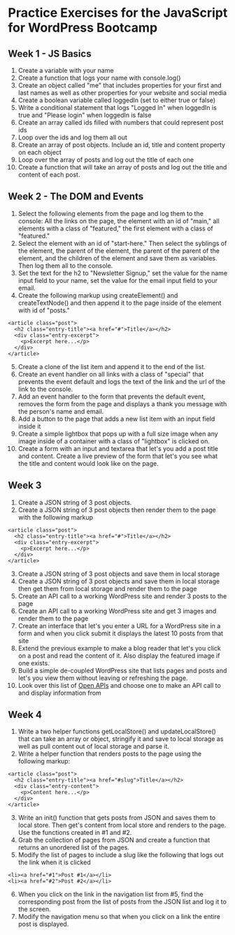 # Practice Exercises for the JavaScript for WordPress Bootcamp

## Week 1 - JS Basics

1. Create a variable with your name
2. Create a function that logs your name with console.log()
3. Create an object called "me" that includes properties for your first and last names as well as other properties for your website and social media
4. Create a boolean variable called loggedIn (set to either true or false)
5. Write a conditional statement that logs "Logged In" when loggedIn is true and "Please login" when loggedIn is false
6. Create an array called ids filled with numbers that could represent post ids
7. Loop over the ids and log them all out
8. Create an array of post objects.  Include an id, title and content property on each object
9. Loop over the array of posts and log out the title of each one
10. Create a function that will take an array of posts and log out the title and content of each post.

## Week 2 - The DOM and Events

1. Select the following elements from the page and log them to the console: All the links on the page, the element with an id of "main," all elements with a class of "featured,"  the first element with a class of "featured."
2. Select the element with an id of "start-here."  Then select the syblings of the element, the parent of the element, the parent of the parent of the element, and the children of the element and save them as variables.  Then log them all to the console.
3. Set the text for the h2 to "Newsletter Signup," set the value for the name input field to your name, set the value for the email input field to your email.
4. Create the following markup using createElement() and createTextNode() and then append it to the page inside of the element with id of "posts."
```
<article class="post">
  <h2 class="entry-title"><a href="#">Title</a></h2>
  <div class="entry-excerpt">
    <p>Excerpt here...</p>
  </div>
</article>
```
5. Create a clone of the list item and append it to the end of the list.
6. Create an event handler on all links with a class of "special" that prevents the event default and logs the text of the link and the url of the link to the console.
7. Add an event handler to the form that prevents the default event, removes the form from the page and displays a thank you message with the person's name and email.
8. Add a button to the page that adds a new list item with an input field inside it
9. Create a simple lightbox that pops up with a full size image when any image inside of a container with a class of "lightbox" is clicked on.
10. Create a form with an input and textarea that let's you add a post title and content.  Create a live preview of the form that let's you see what the title and content would look like on the page.


## Week 3

1. Create a JSON string of 3 post objects.
2. Create a JSON string of 3 post objects then render them to the page with the following markup
```
<article class="post">
  <h2 class="entry-title"><a href="#">Title</a></h2>
  <div class="entry-excerpt">
    <p>Excerpt here...</p>
  </div>
</article>
```
3. Create a JSON string of 3 post objects and save them in local storage
4. Create a JSON string of 3 post objects and save them in local storage then get them from local storage and render them to the page
5. Create an API call to a working WordPress site and render 3 posts to the page
6. Create an API call to a working WordPress site and get 3 images and render them to the page
7. Create an interface that let's you enter a URL for a WordPress site in a form and when you click submit it displays the latest 10 posts from that site
8. Extend the previous example to make a blog reader that let's you click on a post and read the content of it.  Also display the featured image if one exists.
9. Build a simple de-coupled WordPress site that lists pages and posts and let's you view them without leaving or refreshing the page.
10. Look over this list of [Open APIs](https://github.com/toddmotto/public-apis) and choose one to make an API call to and display information from

## Week 4

1. Write a two helper functions getLocalStore() and updateLocalStore() that can take an array or object, stringify it and save to local storage as well as pull content out of local storage and parse it.
2. Write a helper function that renders posts to the page using the following markup:
```
<article class="post">
  <h2 class="entry-title"><a href="#slug">Title</a></h2>
  <div class="entry-content">
    <p>Content here...</p>
  </div>  
</article>
```
3. Write an init() function that gets posts from JSON and saves them to local store.  Then get's content from local store and renders to the page.  Use the functions created in #1 and #2.
4. Grab the collection of pages from JSON and create a function that returns an unordered list of the pages.
5. Modify the list of pages to include a slug like the following that logs out the link when it is clicked
```
<li><a href="#1">Post #1</a></li>
<li><a href="#2">Post #2</a></li>
```
6. When you click on the link in the navigation list from #5, find the corresponding post from the list of posts from the JSON list and log it to the screen.
7. Modify the navigation menu so that when you click on a link the entire post is displayed.